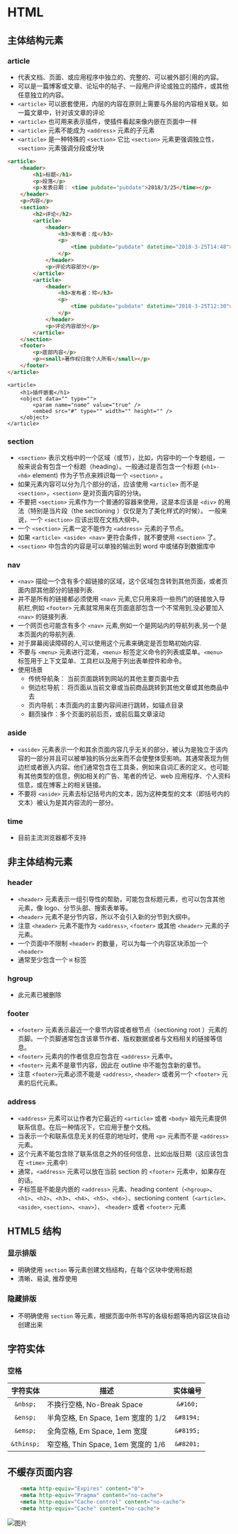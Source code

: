 # HTML

## 主体结构元素

### article

- 代表文档、页面、或应用程序中独立的、完整的、可以被外部引用的内容。
- 可以是一篇博客或文章、论坛中的帖子、一段用户评论或独立的插件，或其他任意独立的内容。
- `<article>` 可以嵌套使用，内层的内容在原则上需要与外层的内容相关联。如一篇文章中，针对该文章的评论
- `<article>` 也可用来表示插件，使插件看起来像内嵌在页面中一样
- `<article>` 元素不能成为 `<address>` 元素的子元素
- `<article>` 是一种特殊的 `<section>` 它比 `<section>` 元素更强调独立性，`<section>` 元素强调分段或分块

```html
<article>
    <header>
        <h1>标题</h1>
        <p>段落</p>
        <p>发表日期： <time pubdate="pubdate">2018/3/25</time></p>
    </header>
    <p>内容</p>
    <section>
        <h2>评论</h2>
        <article>
            <header>
                <h3>发布者：炫</h3>
                <p>
                    <time pubdate="pubdate" datetime="2018-3-25T14:48">1小时前</time>
                </p>
            </header>
            <p>评论内容部分</p>
        </article>
        <article>
            <header>
                <h3>发布者：玲</h3>
                <p>
                    <time pubdate="pubdate" datetime="2018-3-25T12:30">3小时前</time>
                </p>
            </header>
            <p>评论内容部分</p>
        </article>
    </section>
    <footer>
        <p>底部内容</p>
        <p><small>著作权归我个人所有</small></p>
    </footer>
</article>
```

```hmtl
<article>
    <h1>插件嵌套</h1>
    <object data="" type="">
        <param name="name" value="true" />
        <embed src="#" type="" width="" height="" />
    </object>
</article>
```

### section

- `<section>` 表示文档中的一个区域（或节），比如，内容中的一个专题组，一般来说会有包含一个标题（heading）。一般通过是否包含一个标题 (`<h1>-<h6>` element) 作为子节点来辨识每一个 `<section>` 。
- 如果元素内容可以分为几个部分的话，应该使用 `<article>` 而不是 `<section>`，`<section>` 是对页面内容的分块。
- 不要把 `<section>` 元素作为一个普通的容器来使用，这是本应该是 `<div>` 的用法（特别是当片段（the sectioning ）仅仅是为了美化样式的时候）。 一般来说，一个 `<section>` 应该出现在文档大纲中。
- 一个 `<section>` 元素一定不能作为 `<address>` 元素的子节点。
- 如果 `<article> <aside> <nav>` 更符合条件，就不要使用 `<section>` 了。
- `<section>` 中包含的内容是可以单独的输出到 word 中或储存到数据库中

### nav

- `<nav>` 描绘一个含有多个超链接的区域，这个区域包含转到其他页面，或者页面内部其他部分的链接列表.
- 并不是所有的链接都必须使用 `<nav>` 元素,它只用来将一些热门的链接放入导航栏,例如 `<footer>` 元素就常用来在页面底部包含一个不常用到,没必要加入`<nav>` 的链接列表.
- 一个网页也可能含有多个 `<nav>` 元素,例如一个是网站内的导航列表,另一个是本页面内的导航列表.
- 对于屏幕阅读障碍的人,可以使用这个元素来确定是否忽略初始内容.
- 不要与 `<menu>` 元素进行混淆，`<menu>` 标签定义命令的列表或菜单。`<menu>` 标签用于上下文菜单、工具栏以及用于列出表单控件和命令。
- 使用场景
  - 传统导航条： 当前页面跳转到网站的其他主要页面中去
  - 侧边栏导航： 将页面从当前文章或当前商品跳转到其他文章或其他商品中去
  - 页内导航：本页面内的主要内容间进行跳转，如锚点目录
  - 翻页操作：多个页面的前后页，或前后篇文章滚动

### aside

- `<aside>` 元素表示一个和其余页面内容几乎无关的部分，被认为是独立于该内容的一部分并且可以被单独的拆分出来而不会使整体受影响。其通常表现为侧边栏或者嵌入内容。他们通常包含在工具条，例如来自词汇表的定义。也可能有其他类型的信息，例如相关的广告、笔者的传记、web 应用程序、个人资料信息，或在博客上的相关链接。
- 不要将 `<aside>` 元素去标记括号内的文本，因为这种类型的文本（即括号内的文本）被认为是其内容流的一部分。

### time

- 目前主流浏览器都不支持

## 非主体结构元素

### header

- `<header>` 元素表示一组引导性的帮助，可能包含标题元素，也可以包含其他元素，像 logo、分节头部、搜索表单等。
- `<header>` 元素不是分节内容，所以不会引入新的分节到大纲中。
- 注意 `<header>` 元素不能作为 `<address>`, `<footer>` 或其他 `<header>` 元素的子元素。
- 一个页面中不限制 `<header>` 的数量，可以为每一个内容区块添加一个 `<header>`
- 通常至少包含一个 `H` 标签

### hgroup

- 此元素已被删除

### footer

- `<footer>` 元素表示最近一个章节内容或者根节点（sectioning root ）元素的页脚。一个页脚通常包含该章节作者、版权数据或者与文档相关的链接等信息。
- `<footer>` 元素内的作者信息应包含在 `<address>` 元素中。
- `<footer>` 元素不是章节内容，因此在 outline 中不能包含新的章节。
- 注意 `<footer>`元素必须不能是 `<address>`, `<header>` 或者另一个 `<footer>` 元素的后代元素。

### address

- `<address>` 元素可以让作者为它最近的 `<article>` 或者 `<body>` 祖先元素提供联系信息。在后一种情况下，它应用于整个文档。
- 当表示一个和联系信息无关的任意的地址时，使用 `<p>` 元素而不是 `<address>` 元素。
- 这个元素不能包含除了联系信息之外的任何信息，比如出版日期（这应该包含在 `<time>` 元素中）
- 通常，`<address>` 元素可以放在当前 section 的 `<footer>` 元素中，如果存在的话。
- 子标签是不能是内嵌的 `<address>` 元素、heading content（`<hgroup>`、`<h1>`、`<h2>`、`<h3>`、`<h4>`、`<h5>`、`<h6>`）、sectioning content（`<article>`、`<aside>`, `<section>`、`<nav>`）、 `<header>` 或者 `<footer>` 元素

## HTML5 结构

### 显示排版

- 明确使用 `section` 等元素创建文档结构，在每个区块中使用标题
- 清晰、易读, 推荐使用

### 隐藏排版

- 不明确使用 `section` 等元素，根据页面中所书写的各级标题等把内容区块自动创建出来

## 字符实体

### 空格

|  字符实体  | 描述                               | 实体编号  |
| :--------: | ---------------------------------- | :-------: |
|  `&nbsp;`  | 不换行空格, No-Break Space         | `&#160;`  |
|  `&ensp;`  | 半角空格, En Space, 1em 宽度的 1/2 | `&#8194;` |
|  `&emsp;`  | 全角空格, Em Space, 1em 宽度       | `&#8195;` |
| `&thinsp;` | 窄空格, Thin Space, 1em 宽度的 1/6 | `&#8201;` |

## 不缓存页面内容

```html
    <meta http-equiv="Expires" content="0">
    <meta http-equiv="Pragma" content="no-cache">
    <meta http-equiv="Cache-control" content="no-cache">
    <meta http-equiv="Cache" content="no-cache">
```

![图片](../assets/images/domClient.gif)
